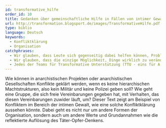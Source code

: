 ```yaml
---
id: transformative_hilfe
order_id: 10
title: Gedanken über gemeinschaftliche Hilfe in Fällen von intimer Gewalt
url: http://transformation.blogsport.de/images/TransformativeHilfe.pdf
type: biblio
language: Deutsch
keywords:
  - Konfliktklärung
  - Organisation
catchphrases:
  - Wir glauben, dass Leute sich gegenseitig dabei helfen können, Probleme zu lösen, daran, dass wir alle mal Scheiße bauen.
  - Wir glauben, dass die einzige Möglichkeit, Dinge wirklich zu verändern ist, uns gegenseitig auf diese Scheiße hinzuweisen und so zu lernen, wie wir es das nächste Mal besser machen können.
  - Jedes der Teams für Transformative Unterstützung (TTU - eins für A und ein anderes für B) besteht idealerweise aus mindestens zwei Personen, die gegenüber der Situation eine gewisse Neutralität beibehalten.
---
```


Wie können in anarchistischen Projekten oder anarchistischen Gesellschaften Konflikte geklärt werden, wenn es keine hierarchischen Machtstrukturen, also kein Militär und keine Polizei geben soll? Wie geht eine Gruppe, die sich freie Vereinbarungen gegeben hat, mit Verhalten, das diesen Vereinbarungen zuwider läuft, um? Dieser Text zeigt am Beispiel von Konfliktem im Bereich der intimen Gewalt, wie eine solche Konfliktklärung aussehen könnte. Dabei geht es nicht nur um andere Formen der Organisation, sondern auch um andere Werte und Grundannahmen wie die reflektierte Auflösung des Täter-Opfer-Denkens.
